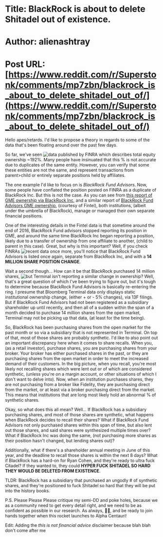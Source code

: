 # Title: BlackRock is about to delete Shitadel out of existence.
# Author: alienashtray
# Post URL: [https://www.reddit.com/r/Superstonk/comments/mp7zbn/blackrock_is_about_to_delete_shitadel_out_of/](https://www.reddit.com/r/Superstonk/comments/mp7zbn/blackrock_is_about_to_delete_shitadel_out_of/)


Hello apes/retards. I'd like to propose a theory in regards to some of the data that's been floating around over the past few days. 

So far, we've seen ![data published by FINRA](https://i.redd.it/b8aqf56cvds61.jpg) which describes total equity ownership ~192%. Many people have insinuated that this % is not accurate due to duplicates of the same entity. However, you can verify that some these entities are not the same, and represent transactions from parent>child or entirely separate positions held by affiliates. 

The one example I'd like to focus on is *BlackRock Fund Advisors*. Now, some people have conflated the position posted on FINRA as a duplicate of BlackRock Inc. But this is not the case. As you can see from [this report of GME ownership via BlackRock Inc](https://fintel.io/so/us/gme/blackrock), and a similar report of [BlackRock Fund Advisors GME ownership](https://fintel.io/so/us/gme/blackrock-fund-advisors), (courtesy of Fintel), both institutions, (albeit under the umbrella of BlackRock), manage or managed their own separate financial positions. 

One of the interesting details in the Fintel data is that sometime around the end of 2016, BlackRock Fund advisors stopped reporting its position in GME, and around the same time BlackRock Inc began reporting a position, likely due to a transfer of ownership from one affiliate to another, (child to parent in this case). Great, but why is this important? Well, if you check FINRAs ![recent data once more](https://i.redd.it/b8aqf56cvds61.jpg), you'll notice that BlackRock Fund Advisors is listed once again, separate from BlackRock Inc, and with a **14 MILLION SHARE POSITION CHANGE**.

Wait a second though... How can it be that BlackRock purchased 14 million shares, ![but Terminal isn't reporting a similar change in ownership?](https://preview.redd.it/1ez3uzt48ns61.jpg?width=1920&format=pjpg&auto=webp&s=de5743966cdc272a627a06e39a88a9d0367685d2) Well, that's a great question of which I've been trying to figure out, but it's tough to determine because BlackRock Fund Advisors is basically re-entering the ring. I presume that Bloomberg Terminal data only displays static institutional ownership change, (either + or - 5% changes), via 13F filings. But if BlackRock Fund Advisors had not been registered as a subsidiary shareholder up until recently, and then all of a sudden within the span of a month decided to purchase 14 million shares from the open market, Terminal may not be picking up that data, (at least for the time being).

So, BlackRock has been purchasing shares from the open market for the past month or so via a subsidiary that is not represented in Terminal. On top of that, most of those shares are probably synthetic. I'd like to also point out an important discrepancy here when it comes to share recalls. When you, (as a retail investor), purchase shares, you are purchasing shares from your broker. Your broker has either purchased shares in the past, or they are purchasing shares from the open market in order to meet the increased demand of their customers. In the big picture, when you recall, you're most likely not recalling shares which were lent out or of which are considered synthetic, (unless you're on a margin account, or other situations of which I don't want to delve into). Now, when an institution purchases shares, they are not purchasing from a broker like Fidelity, they are purchasing direct from the market, or at least via a broker purchasing direct from the market. This means that institutions that are long most likely hold an abnormal % of synthetic shares.

Okay, so what does this all mean? Well... If BlackRock has a subsidiary purchasing shares, and most of those shares are synthetic, what happens when BlackRock decides to recall their shares? What if BlackRock Fund Advisors not only purchased shares within this span of time, but also lent out those shares, and said shares were synthesized multiple times over? What if BlackRock Inc was doing the same, (not purchasing more shares as their position hasn't changed, but lending shares out)?

Additionally, what if there's a shareholder annual meeting in June of this year, and the deadline to recall those shares is within the next 8 days? What if BlackRock has a hard-on for Ryan Cohen, and they're ready to ultra fuck Citadel? If they wanted to, they could **HYPER FUCK SHITADEL SO HARD THEY WOULD BE DELETED FROM EXISTENCE**.

TLDR: BlackRock has a subsidiary that purchased an ungodly # of synthetic shares, and they're positioned to fuck Shitadel so hard that they will be put into the history books.

P.S. Please Please Please critique my semi-DD and poke holes, because we as a community need to get every detail right, and we need to be as confident as possible in our research. As always, 💎✊, and be ready to join hands together when this rocket launches to Alpha Centauri!

Edit: Adding the *this is not financial advice* disclaimer because blah blah don't come after me